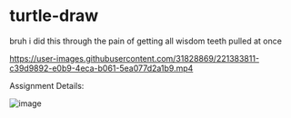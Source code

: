 # turtle-draw
bruh i did this through the pain of getting all wisdom teeth pulled at once



https://user-images.githubusercontent.com/31828869/221383811-c39d9892-e0b9-4eca-b061-5ea077d2a1b9.mp4


Assignment Details:

![image](https://user-images.githubusercontent.com/31828869/221383849-5dc59700-ee6b-4c44-84ca-2c5fcb9c4f8d.png)

